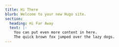 ```yaml
---
title: Hi There
blurb: Welcome to your new Hugo site.
section:
  heading: Hi Far Away
  text: |-
    You can put even more content in here.
    The quick brown fox jumped over the lazy dogs.
---
```

